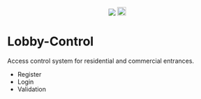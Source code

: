 <p align="center">
    <img src="/img/python-logo.svg">
    <a href="https://creativecommons.org/licenses/by-nc-nd/4.0/deed.pt_BR">
        <img src="https://i.creativecommons.org/l/by-nc-nd/4.0/88x31.png" height="20px">
    </a>
</p>

# Lobby-Control

Access control system for residential and commercial entrances.
* Register
* Login
* Validation
